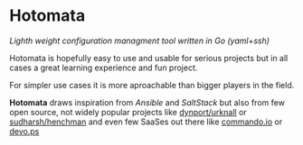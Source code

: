 # Hotomata

_Lighth weight configuration managment tool written in Go (yaml+ssh)_

Hotomata is hopefully easy to use and usable for serious projects but in all
cases a great learning experience and fun project.

For simpler use cases it is more aproachable than bigger players in the field.

**Hotomata** draws inspiration from _Ansible_ and _SaltStack_ but also from few
open source, not widely popular projects like [dynport/urknall](http://github.com/dynport/urknall)
or [sudharsh/henchman](http://github.com/sudharsh/henchman) and even few SaaSes
out there like [commando.io](https://commando.io) or [devo.ps](https://devo.ps)
